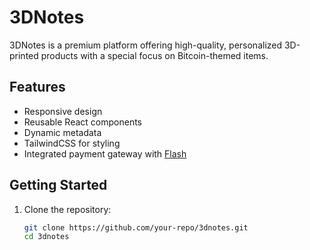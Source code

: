 # 3DNotes

3DNotes is a premium platform offering high-quality, personalized 3D-printed products with a special focus on Bitcoin-themed items.

## Features

- Responsive design
- Reusable React components
- Dynamic metadata
- TailwindCSS for styling
- Integrated payment gateway with [Flash](https://app.paywithflash.com)

## Getting Started

1. Clone the repository:
   ```bash
   git clone https://github.com/your-repo/3dnotes.git
   cd 3dnotes
